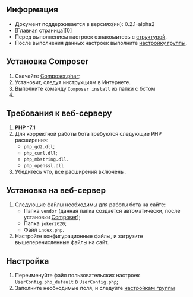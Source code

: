 Информация
------------
* Документ поддерживается в версиях(ии): 0.2.1-alpha2
* [Главная страница][0]
* Перед выполнением настроек ознакомитесь с [структурой][1].
* После выполнения данных настроек выполните [настройку группы][2].


Установка Composer
------------

1. Скачайте [Composer.phar][3];
1. Установит, следуя инструкциям в Интернете.
1. Выполните команду `Composer install` из папки с ботом
1.

Требования к веб-серверу
------------

1. **PHP ^7.1**
1. Для корректной работы бота требуются следующие PHP расширения:
   * `php_gd2.dll`;
   * `php_curl.dll`;
   * `php_mbstring.dll`.
   * `php_openssl.dll`
1. Убедитесь что, все расширения включены.

Установка на веб-сервер
------------

1. Следующие файлы необходимы для работы бота на сайте: 
   * Папка `vendor` (данная папка создается автоматически, после установки [Composer][3]);
   * Папка `joker2620`; 
   * Файл `index.php`.
1. Настройте конфигурационные файлы, и загрузите вышеперечисленные файлы на сайт.


Настройка
------------

1. Переименуйте файл пользовательских настроек `UserConfig.php_default` в `UserConfig.php`;
1. Заполните необходимые поля, и следуйте [настройкам группы][2]


[1]: struct.md
[2]: vkgroup.md
[3]: https://getcomposer.org/doc/00-intro.md
